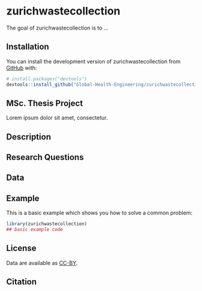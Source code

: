 
<!-- README.md is generated from README.Rmd. Please edit that file -->

# zurichwastecollection

<!-- badges: start -->
<!-- badges: end -->

The goal of zurichwastecollection is to …

## Installation

You can install the development version of zurichwastecollection from
[GitHub](https://github.com/) with:

``` r
# install.packages("devtools")
devtools::install_github("Global-Health-Engineering/zurichwastecollection")
```

## MSc. Thesis Project

Lorem ipsum dolor sit amet, consectetur.

## Description

## Research Questions

## Data

## Example

This is a basic example which shows you how to solve a common problem:

``` r
library(zurichwastecollection)
## basic example code
```

## License

Data are available as
[CC-BY](https://github.com/Global-Health-Engineering/zurichwastecollection/blob/main/LICENSE.md).

## Citation
